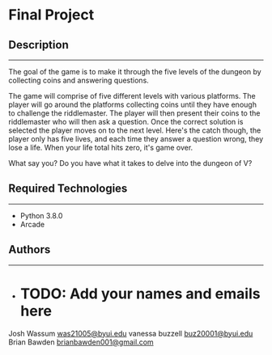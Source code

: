 # Final Project

## Description
---
The goal of the game is to make it through the five levels of the dungeon by collecting coins and
answering questions. 

The game will comprise of five different levels with various platforms. The player will go around the 
platforms collecting coins until they have enough to challenge the riddlemaster. The player will then
present their coins to the riddlemaster who will then ask a question. Once the correct solution is selected
the player moves on to the next level. Here's the catch though, the player only has five lives, and each time 
they answer a question wrong, they lose a life. When your life total hits zero, it's game over. 

What say you? Do you have what it takes to delve into the dungeon of V?

## Required Technologies
---
* Python 3.8.0
* Arcade

## Authors
---
* # TODO: Add your names and emails here

Josh Wassum was21005@byui.edu
vanessa buzzell 
buz20001@byui.edu
Brian Bawden brianbawden001@gmail.com

